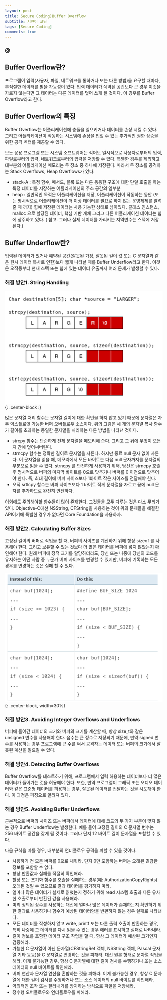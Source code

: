 ```yaml
---
layout: post
title: Secure Coding)Buffer Overflow
subtitle: 시큐어 코딩
tags: [Secure Coding]
comments: true
---
```


### @

## Buffer Overflow란?
프로그램이 입력(사용자, 파일, 네트워크를 통하거나 또는 다른 방법)을 요구할 때마다, 부적절한 데이터를 받을 가능성이 있다. 입력 데이터가 예약된 공간보다 큰 경우 이것을 자르지 않는다면 그 데이터는 다른 데이터를 덮어 쓰게 될 것이다. 이 경우를 Buffer Overflow라고 한다.

## Buffer Overflow의 특징
Buffer Overflow는 어플리케이션에 충돌을 일으키거나 데이터를 손상 시킬 수 있다. 그리고 어플리케이션이 작동하는 시스템에 손상을 입힐 수 있는 추가적인 권한 상승을 위한 공격 벡터를 제공할 수 있다.

모든 응용 프로그램 또는 시스템 소프트웨어는 적어도 일시적으로 사용자로부터의 입력, 파일로부터의 입력, 네트워크로부터의 입력을 저장할 수 있다. 특별한 경우를 제외하고 대부분의 어플리케이션 메모리는 두 장소 중 하나에 저장된다. 따라서 두 장소를 공격하는 Stack Overflows, Heap Overflows가 있다.

- stack-A : 특정 함수, 메서드, 블록 또는 다른 동등한 구조에 대한 단일 호출을 하는 특정 데이터를 저장하는 어플리케이션의 주소 공간의 일부분
- heap : 일반적인 목적은 어플리케이션을 저장, 어플리케이션이 작동하는 동안 (또는 명시적으로 어플리케이션이 더 이상 데이터를 필요로 하지 않는 운영체제를 알려줄 때 까지) 힙에 저장된 데이터는 사용 가능한 상태로 남아있다. 클래스 인스턴스, malloc 으로 할당된 데이터, 핵심 기반 개체 그리고 다른 어플리케이션 데이터는 힙에 상주하고 있다. ( 참고. 그러나 실제 데이터를 가리키는 지역변수는 스택에 저장된다.)

## Buffer Underflow란?
입력된 데이터가 있거나 예약된 공간(잘못된 가정, 잘못된 길이 값 또는 C 문자열과 같은 원시 데이터 복사로 인한)보다 짧게 나타날 때를 Buffer Underflow라고 한다. 이것은 오작동부터 현재 스택 또는 힙에 있는 데이터 유출까지 여러 문제가 발생할 수 있다.

### 해결 방안1. String Handling
![](/img/posts/post-19/001.png){: .center-block :}

많은 문자열 처리 함수는 문자열 길이에 대한 확인을 하지 않고 있기 때문에 문자열은 자주 익스플로잇 가능한 버퍼 오버플로우 소스이다. 위의 그림은 세 개의 문자열 복사 함수가 길이를 초과하는 동일한 문자열을 처리하는 다른 방법을 나타낸 것이다.

- strcpy 함수는 단순하게 전체 문자열을 메모리에 쓴다. 그리고 그 뒤에 무엇이 오든지 간에 덮어써버린다.
- strncpy 함수는 정확한 길이로 문자열을 자른다. 하지만 종료 null 문자 없이 자른다. 이 문자열을 읽을 때, 메모리에서 모든 바이트는 다음 null 문자까지를 문자열의 부분으로 읽을 수 있다. strncpy 를 안전하게 사용하기 위해, 당신은 strncpy 호출 후 명시적으로 버퍼의 마지막 바이트를 0으로 맞추거나 버퍼를 0 이전으로 맞추어야 한다. 즉, 최대 길이에 버퍼 사이즈보다 1바이트 작은 사이즈를 전달해야 한다.
- 오직 srtlcpy 함수는 버퍼 사이즈보다 1 바이트 작게 문자열을 자르고 끝에 null 문자를 추가하므로 완전히 안전하다.

이외에도 주의해야할 함수들이 많이 존재한다. 그것들을 모두 다루는 것은 다소 무리가 있다. Objective-C에선 NSString, CFString을 사용하는 것이 위의 문제들을 해결한 API이기에 특별한 경우가 없다면 Core Foundation을 사용하자.

### 해결 방안2. Calculating Buffer Sizes
고정된 길이의 버퍼로 작업을 할 때, 버퍼의 사이즈를 계산하기 위해 항상 sizeof 를 사용해야 한다. 그리고 보유할 수 있는 것보다 더 많은 데이터를 버퍼에 넣지 않았는지 확인해야 한다. 원래 버퍼에 정적 크기를 할당하더라도, 당신 또는 나중에 당신의 코드를 유지하는 어떤 사람 중 누군가 버퍼 사이즈를 변경할 수 있지만, 버퍼에 기록하는 모든 경우를 변경하는 것은 실패 할 수 있다.

![](/img/posts/post-19/002.png){: .center-block, width=30%}

### 해결 방안3. Avoiding Integer Overflows and Underflows
버퍼에 들어간 데이터의 크기와 버퍼의 크기를 계산할 때, 항상 size_t와 같은 unsigned 변수를 사용해야 한다. 음수는 큰 정수로 저장되기 때문에, 만약 signed 변수를 사용하는 경우 프로그램에 큰 수를 써서 공격자는 데이터 또는 버퍼의 크기에서 잘못된 계산을 일으킬 수 있다.

### 해결 방안4. Detecting Buffer Overflows
Buffer Overflow를 테스트하기 위해, 프로그램에서 입력 허용하는 데이터보다 더 많은 데이터가 들어가는 것을 허용해야 한다. 또한, 만약 프로그램이 그래픽 또는 오디오 데이터와 같은 표준형 데이터를 허용하는 경우, 잘못된 데이터를 전달하는 것을 시도해야 한다. 이 과정은 퍼징으로 알려져 있다.

### 해결 방안5. Avoiding Buffer Underflows
근본적으로 버퍼의 사이즈 또는 버퍼에서 데이터에 대해 코드의 두 가지 부분이 맞지 않는 경우 Buffer Underflow는 발생한다. 예를 들어 고정된 길이의 C 문자열 변수는 256 바이트 공간을 갖게 될 것이다. 그러나 단지 12 바이트 길이 문자열을 포함할 수 있다.

다음 규칙을 따를 경우, 대부분의 언더플로우 공격을 피할 수 있을 것이다.
- 사용하기 전 모든 버퍼를 0으로 채워라. 단지 0만 포함하는 버퍼는 오래된 민감한 정보를 포함할 수 없다.
- 항상 반환값과 실패를 적절히 확인해라.
- 할당 또는 초기화 함수를 호출을 실패하는 경우(예: AuthorizationCopyRights) 오래된 것일 수 있으므로 결과 데이터를 평가하지 마라.
- 얼마나 많은 데이터가 실제로 읽혔는지 정하기 위해 read 시스템 호출과 다른 유사한 호출로부터 반환된 값을 사용해라.
- 미리 정의된 상수를 사용하는 대신에 얼마나 많은 데이터가 존재하는지 확인하기 위한 결과로 사용하거나 함수가 예상된 데이터양을 반환하지 않는 경우 실패로 나타낸다.
- 모든 데이터를 작성하지 않고 write, printf 또는 다른 출력 호출이 반환하는 경우, 특히 나중에 그 데이터를 다시 읽을 수 있는 경우 에러를 표시하고 실패로 나타내라.
- 길이 정보를 포함한 데이터 구조 작업을 할 때, 항상 그 데이터가 예상된 크기인지 검증해라.
- 가능한 C 문자열이 아닌 문자열(CFStringRef 객체, NSString 객체, Pascal 문자열 기타 등등)을 C 문자열로 변경하는 것을 피해라. 대신 원본 형태로 문자열 작업을 해라.
이게 불가능한 경우, 항상 C 문자열에 대한 길이 검사를 수행하거나 또는 소스 데이터의 null 바이트를 확인해라.
- 버퍼 연산과 문자열 연산을 혼합하는 것을 피해라. 이게 불가능한 경우, 항상 C 문자열에 대한 길이 검사를 수행하거나 또는 소스 데이터의 null 바이트를 확인해라.
- 악의적인 조작 또는 잘라내기를 방지하는 방식으로 파일을 저장해라.
- 정수형 오버플로우와 언더플로우를 피해라.
